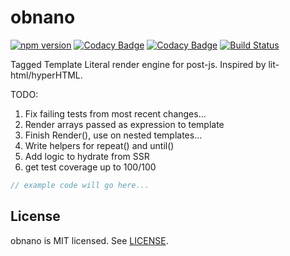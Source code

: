 # obnano
[![npm version](https://badge.fury.io/js/obnano.svg)](https://badge.fury.io/js/obnano)
[![Codacy Badge](https://api.codacy.com/project/badge/Grade/ce1befc6db9e42fabbb3e9e48c75d9e6)](https://www.codacy.com/app/andyrjohnson82/obnano?utm_source=github.com&utm_medium=referral&utm_content=andyrj/obnano&utm_campaign=badger)
[![Codacy Badge](https://api.codacy.com/project/badge/Coverage/ce1befc6db9e42fabbb3e9e48c75d9e6)](https://www.codacy.com/app/andyrjohnson82/obnano?utm_source=github.com&utm_medium=referral&utm_content=andyrj/obnano&utm_campaign=Badge_Coverage)
[![Build Status](https://travis-ci.org/andyrj/obnano.svg?branch=master)](https://travis-ci.org/andyrj/obnano)

Tagged Template Literal render engine for post-js.  Inspired by lit-html/hyperHTML.

TODO:
1. Fix failing tests from most recent changes... 
2. Render arrays passed as expression to template
3. Finish Render(), use on nested templates...
4. Write helpers for repeat() and until()
5. Add logic to hydrate from SSR
6. get test coverage up to 100/100

```jsx
// example code will go here...
```

## License

obnano is MIT licensed. See [LICENSE](LICENSE.md).
